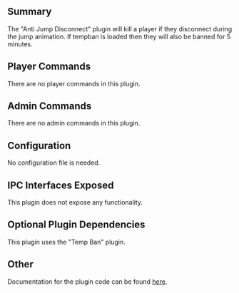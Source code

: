 ## Summary
The "Anti Jump Disconnect" plugin will kill a player if they disconnect during the jump animation. If tempban is loaded then they will also be banned for 5 minutes.

## Player Commands
There are no player commands in this plugin.

## Admin Commands
There are no admin commands in this plugin.

## Configuration
No configuration file is needed.

## IPC Interfaces Exposed
This plugin does not expose any functionality.

## Optional Plugin Dependencies
This plugin uses the "Temp Ban" plugin.

## Other
Documentation for the plugin code can be found [here](group___anti_jump_disconnect.html).